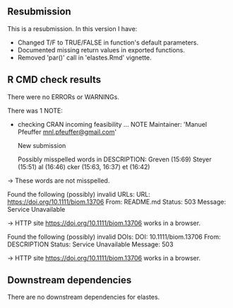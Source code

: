 ## Resubmission

This is a resubmission. In this version I have:

* Changed T/F to TRUE/FALSE in function's default parameters.
* Documented missing return values in exported functions.
* Removed 'par()' call in 'elastes.Rmd' vignette.


## R CMD check results

There were no ERRORs or WARNINGs. 

There was 1 NOTE:

* checking CRAN incoming feasibility ... NOTE
  Maintainer: 'Manuel Pfeuffer <mnl.pfeuffer@gmail.com>'
  
  New submission
  
  Possibly misspelled words in DESCRIPTION:
    Greven (15:69)
    Steyer (15:51)
    al (16:46)
    cker (15:63, 16:37)
    et (16:42)
    
 -> These words are not misspelled.
  
  Found the following (possibly) invalid URLs:
    URL: https://doi.org/10.1111/biom.13706
      From: README.md
      Status: 503
      Message: Service Unavailable
      
 -> HTTP site https://doi.org/10.1111/biom.13706 works in a browser.
  
  Found the following (possibly) invalid DOIs:
    DOI: 10.1111/biom.13706
      From: DESCRIPTION
      Status: Service Unavailable
      Message: 503
  
 -> HTTP site https://doi.org/10.1111/biom.13706 works in a browser.
    

## Downstream dependencies

There are no downstream dependencies for elastes.
